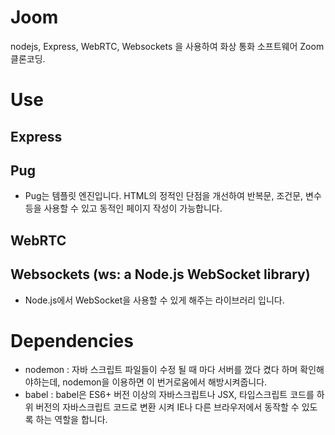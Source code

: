 # Joom

nodejs, Express, WebRTC, Websockets 을 사용하여 화상 통화 소프트웨어 Zoom 클론코딩.

# Use

## Express

## Pug

- Pug는 템플릿 엔진입니다. HTML의 정적인 단점을 개선하여 반복문, 조건문, 변수 등을 사용할 수 있고 동적인 페이지 작성이 가능합니다.

## WebRTC

## Websockets (ws: a Node.js WebSocket library)

- Node.js에서 WebSocket을 사용할 수 있게 해주는 라이브러리 입니다.

# Dependencies

- nodemon : 자바 스크립트 파일들이 수정 될 때 마다 서버를 껐다 켰다 하며 확인해야하는데, nodemon을 이용하면 이 번거로움에서 해방시켜줍니다.
- babel : babel은 ES6+ 버전 이상의 자바스크립트나 JSX, 타입스크립트 코드를 하위 버전의 자바스크립트 코드로 변환 시켜 IE나 다른 브라우저에서 동작할 수 있도록 하는 역할을 합니다.
